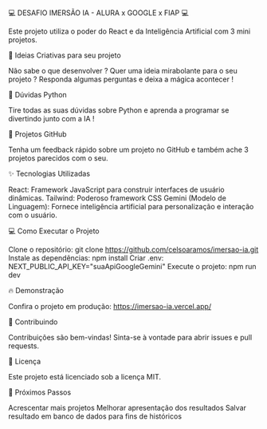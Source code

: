 💻 DESAFIO IMERSÃO IA - ALURA x GOOGLE x FIAP 💻

Este projeto utiliza o poder do React e da Inteligência Artificial com 3 mini projetos.

🚀 Ideias Criativas para seu projeto

Não sabe o que desenvolver ? Quer uma ideia mirabolante para o seu projeto ?
Responda algumas perguntas e deixa a mágica acontecer !


🚀 Dúvidas Python

Tire todas as suas dúvidas sobre Python e aprenda a programar se divertindo junto com a IA !


🚀 Projetos GitHub

Tenha um feedback rápido sobre um projeto no GitHub e também ache 3 projetos parecidos com o seu.


✨ Tecnologias Utilizadas

React: Framework JavaScript para construir interfaces de usuário dinâmicas.
Tailwind: Poderoso framework CSS
Gemini (Modelo de Linguagem): Fornece inteligência artificial para personalização e interação com o usuário.


💻 Como Executar o Projeto

Clone o repositório: git clone https://github.com/celsoaramos/imersao-ia.git
Instale as dependências: npm install
Criar .env: NEXT_PUBLIC_API_KEY="suaApiGoogleGemini"
Execute o projeto: npm run dev


🔥 Demonstração

Confira o projeto em produção: 
https://imersao-ia.vercel.app/


🤝 Contribuindo

Contribuições são bem-vindas! Sinta-se à vontade para abrir issues e pull requests.


📝 Licença

Este projeto está licenciado sob a licença MIT.


🤔 Próximos Passos

Acrescentar mais projetos
Melhorar apresentação dos resultados
Salvar resultado em banco de dados para fins de históricos
